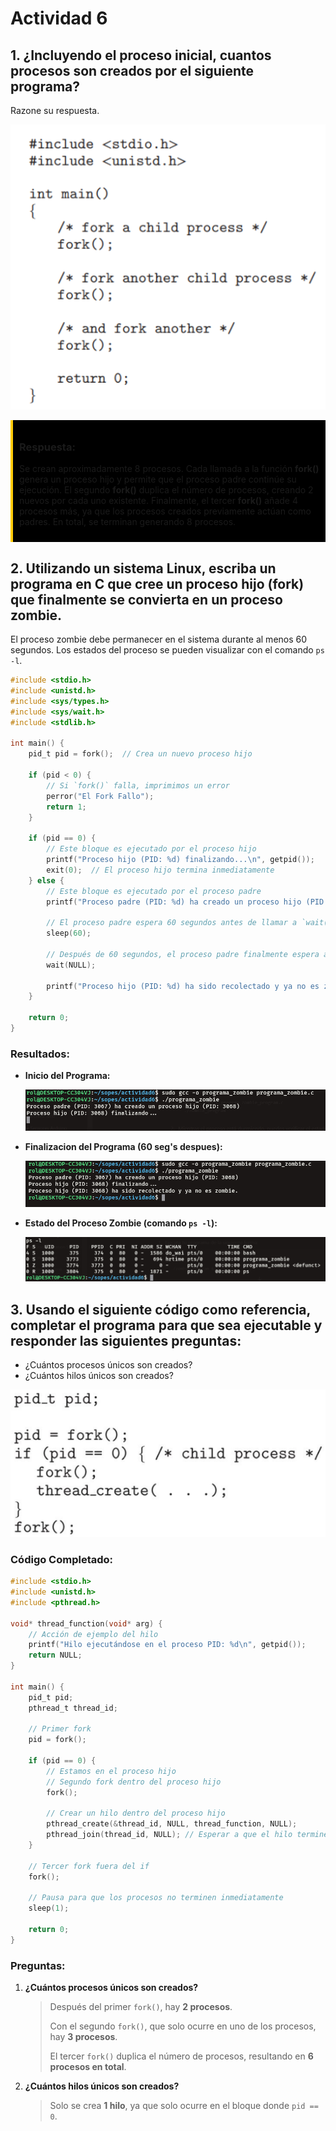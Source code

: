 # Actividad 6

## 1. ¿Incluyendo el proceso inicial, cuantos procesos son creados por el siguiente programa?
Razone su respuesta. 

![alt text](imgs/image.png)

<div style="border-left: 4px solid #ffcc00; padding: 10px; background-color: #000;">

### Respuesta:

Se crean aproximadamente 8 procesos. Cada llamada a la función **fork()** genera un proceso hijo y permite que el proceso padre continúe su ejecución. El segundo **fork()** duplica el número de procesos, creando 2 nuevos por cada uno existente. Finalmente, el tercer **fork()** añade 4 procesos más, ya que los procesos creados previamente actúan como padres. En total, se terminan generando 8 procesos.

</div>




## 2. Utilizando un sistema Linux, escriba un programa en C que cree un proceso hijo (fork) que finalmente se convierta en un proceso zombie. 

El proceso zombie debe permanecer en el sistema durante al menos 60 segundos. Los estados del proceso se pueden visualizar con el comando `ps -l`.

```C
#include <stdio.h>
#include <unistd.h>
#include <sys/types.h>
#include <sys/wait.h>
#include <stdlib.h>

int main() {
    pid_t pid = fork();  // Crea un nuevo proceso hijo

    if (pid < 0) {
        // Si `fork()` falla, imprimimos un error
        perror("El Fork Fallo");
        return 1;
    }

    if (pid == 0) {
        // Este bloque es ejecutado por el proceso hijo
        printf("Proceso hijo (PID: %d) finalizando...\n", getpid());
        exit(0);  // El proceso hijo termina inmediatamente
    } else {
        // Este bloque es ejecutado por el proceso padre
        printf("Proceso padre (PID: %d) ha creado un proceso hijo (PID: %d)\n", getpid(), pid);

        // El proceso padre espera 60 segundos antes de llamar a `wait()`, dejando al proceso hijo como zombie
        sleep(60);

        // Después de 60 segundos, el proceso padre finalmente espera al hijo (recolectando el estado final del proceso hijo)
        wait(NULL);

        printf("Proceso hijo (PID: %d) ha sido recolectado y ya no es zombie.\n", pid);
    }

    return 0;
}

```

### Resultados:

- **Inicio del Programa:**

    ![Inicio](imgs/inciso2.png)

- **Finalizacion del Programa (60 seg's despues):**

    ![Finalizacion](imgs/inciso2_2.png)

- **Estado del Proceso Zombie (comando `ps -l`):**

    ![Proceso Segundo Plano](imgs/ps-l.png)


## 3. Usando el siguiente código como referencia, completar el programa para que sea ejecutable y responder las siguientes preguntas:

* ¿Cuántos procesos únicos son creados?
* ¿Cuántos hilos únicos son creados?

![alt text](imgs/inciso3_enunciado.png)


### Código Completado:
```C
#include <stdio.h>
#include <unistd.h>
#include <pthread.h>

void* thread_function(void* arg) {
    // Acción de ejemplo del hilo
    printf("Hilo ejecutándose en el proceso PID: %d\n", getpid());
    return NULL;
}

int main() {
    pid_t pid;
    pthread_t thread_id;

    // Primer fork
    pid = fork();

    if (pid == 0) {
        // Estamos en el proceso hijo
        // Segundo fork dentro del proceso hijo
        fork();

        // Crear un hilo dentro del proceso hijo
        pthread_create(&thread_id, NULL, thread_function, NULL);
        pthread_join(thread_id, NULL); // Esperar a que el hilo termine
    }

    // Tercer fork fuera del if
    fork();

    // Pausa para que los procesos no terminen inmediatamente
    sleep(1);

    return 0;
}
```


### Preguntas:

1. **¿Cuántos procesos únicos son creados?**

   > Después del primer `fork()`, hay **2 procesos**.
   > 
   > Con el segundo `fork()`, que solo ocurre en uno de los procesos, hay **3 procesos**.
   > 
   > El tercer `fork()` duplica el número de procesos, resultando en **6 procesos en total**.

2. **¿Cuántos hilos únicos son creados?**

   > Solo se crea **1 hilo**, ya que solo ocurre en el bloque donde `pid == 0`.

